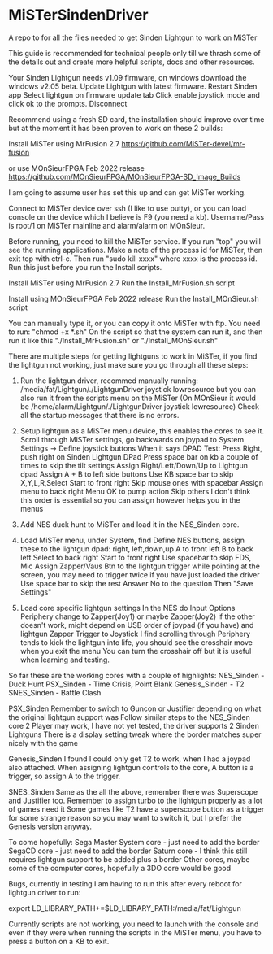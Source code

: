 # MiSTerSindenDriver
A repo to for all the files needed to get Sinden Lightgun to work on MiSTer

This guide is recommended for technical people only till we thrash some of the details out
and create more helpful scripts, docs and other resources.

Your Sinden Lightgun needs v1.09 firmware, on windows download the windows v2.05 beta.
Update Lightgun with latest firmware.
Restart Sinden app
Select lightgun on firmware update tab
Click enable joystick mode and click ok to the prompts.
Disconnect

Recommend using a fresh SD card, the installation should improve over time but at the moment
it has been proven to work on these 2 builds:

Install MiSTer using MrFusion 2.7 
https://github.com/MiSTer-devel/mr-fusion

or use MOnSieurFPGA Feb 2022 release
https://github.com/MOnSieurFPGA/MOnSieurFPGA-SD_Image_Builds

I am going to assume user has set this up and can get MiSTer working.

Connect to MiSTer device over ssh (I like to use putty), or you can load console on the device which I believe is F9 (you need a kb). Username/Pass is root/1 on MiSTer mainline and alarm/alarm on MOnSieur.

Before running, you need to kill the MiSTer service.  If you run "top" you will see the running applications.  Make a note of the process id for MiSTer, then exit top with ctrl-c.  Then run "sudo kill xxxx" where xxxx is the process id.  Run this just before you run the Install scripts.

Install MiSTer using MrFusion 2.7
Run the Install_MrFusion.sh script

Install using MOnSieurFPGA Feb 2022 release
Run the Install_MOnSieur.sh script

You can manually type it, or you can copy it onto MiSTer with ftp.  You need to run:
"chmod +x *.sh"
On the script so that the system can run it, and then run it like this "./Install_MrFusion.sh" or "./Install_MOnSieur.sh"

There are multiple steps for getting lightguns to work in MiSTer, if you find the lightgun not working, just make sure you go through all these steps:
1) Run the lightgun driver, recommed manually running:
/media/fat/Lightgun/./LightgunDriver joystick lowresource
but you can also run it from the scripts menu on the MiSTer
(On MOnSieur it would be /home/alarm/Lightgun/./LightgunDriver joystick lowresource)
Check all the startup messages that there is no errors.

2) Setup lightgun as a MiSTer menu device, this enables the cores to see it.
Scroll through MiSTer settings, go backwards on joypad to System Settings -> Define joystick buttons
When it says DPAD Test: Press Right, push right on Sinden Lightgun DPad
Press space bar on kb a couple of times to skip the tilt settings
Assign Right/Left/Down/Up to Lightgun dpad
Assign A + B to left side buttons
Use KB space bar to skip X,Y,L,R,Select
Start to front right
Skip mouse ones with spacebar
Assign menu to back right
Menu OK to pump action
Skip others
I don't think this order is essential so you can assign however helps you in the menus

3) Add NES duck hunt to MiSTer and load it in the NES_Sinden core.

4) Load MiSTer menu, under System, find Define NES buttons, assign these to the lightgun dpad:
right, left,down,up
A to front left
B to back left
Select to back right
Start to front right
Use spacebar to skip FDS, Mic
Assign Zapper/Vaus Btn to the lightgun trigger while pointing at the screen, you may need to trigger twice if you have just loaded the driver
Use space bar to skip the rest
Answer No to the question
Then "Save Settings"

5) Load core specific lightgun settings
In the NES do Input Options
Periphery change to Zapper(Joy1) or maybe Zapper(Joy2) if the other doesn't work, might depend on USB order of joypad (if you have) and lightgun
Zapper Trigger to Joystick
I find scrolling through Periphery tends to kick the lightgun into life, you should see the crosshair move when you exit the menu
You can turn the crosshair off but it is useful when learning and testing.


So far these are the working cores with a couple of highlights:
NES_Sinden - Duck Hunt
PSX_Sinden - Time Crisis, Point Blank
Genesis_Sinden - T2
SNES_Sinden - Battle Clash

PSX_Sinden
Remember to switch to Guncon or Justifier depending on what the original lightgun support was
Follow similar steps to the NES_Sinden core
2 Player may work, I have not yet tested, the driver supports 2 Sinden Lightguns
There is a display setting tweak where the border matches super nicely with the game

Genesis_Sinden
I found I could only get T2 to work, when I had a joypad also attached.
When assigning lightgun controls to the core, A button is a trigger, so assign A to the trigger.

SNES_Sinden
Same as the all the above, remember there was Superscope and Justifier too.
Remember to assign turbo to the lightgun properly as a lot of games need it
Some games like T2 have a superscope button as a trigger for some strange reason so you may want to switch it, but I prefer the Genesis version anyway.

To come hopefully:
Sega Master System core - just need to add the border
SegaCD core - just need to add the border
Saturn core - I think this still requires lightgun support to be added plus a border
Other cores, maybe some of the computer cores, hopefully a 3DO core would be good

Bugs, currently in testing I am having to run this after every reboot for lightgun driver to run:

export LD_LIBRARY_PATH+=$LD_LIBRARY_PATH:/media/fat/Lightgun

Currently scripts are not working, you need to launch with the console and even if they were when running the scripts in the MiSTer menu, you have to press a button on a KB to exit.



 








